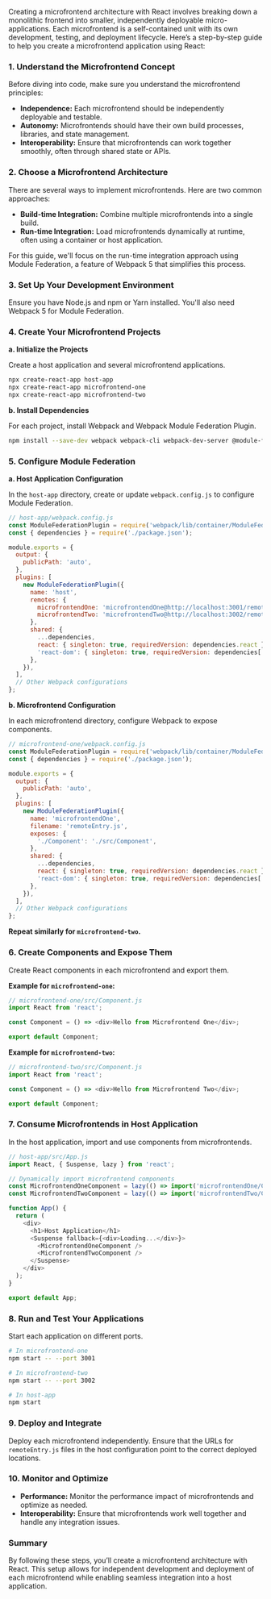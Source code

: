 Creating a microfrontend architecture with React involves breaking down a monolithic frontend into smaller, independently deployable micro-applications. Each microfrontend is a self-contained unit with its own development, testing, and deployment lifecycle. Here’s a step-by-step guide to help you create a microfrontend application using React:

### 1. **Understand the Microfrontend Concept**

Before diving into code, make sure you understand the microfrontend principles:

- **Independence:** Each microfrontend should be independently deployable and testable.
- **Autonomy:** Microfrontends should have their own build processes, libraries, and state management.
- **Interoperability:** Ensure that microfrontends can work together smoothly, often through shared state or APIs.

### 2. **Choose a Microfrontend Architecture**

There are several ways to implement microfrontends. Here are two common approaches:

- **Build-time Integration:** Combine multiple microfrontends into a single build.
- **Run-time Integration:** Load microfrontends dynamically at runtime, often using a container or host application.

For this guide, we'll focus on the run-time integration approach using Module Federation, a feature of Webpack 5 that simplifies this process.

### 3. **Set Up Your Development Environment**

Ensure you have Node.js and npm or Yarn installed. You'll also need Webpack 5 for Module Federation.

### 4. **Create Your Microfrontend Projects**

**a. Initialize the Projects**

Create a host application and several microfrontend applications.

```bash
npx create-react-app host-app
npx create-react-app microfrontend-one
npx create-react-app microfrontend-two
```

**b. Install Dependencies**

For each project, install Webpack and Webpack Module Federation Plugin.

```bash
npm install --save-dev webpack webpack-cli webpack-dev-server @module-federation/webpack
```

### 5. **Configure Module Federation**

**a. Host Application Configuration**

In the `host-app` directory, create or update `webpack.config.js` to configure Module Federation. 

```javascript
// host-app/webpack.config.js
const ModuleFederationPlugin = require('webpack/lib/container/ModuleFederationPlugin');
const { dependencies } = require('./package.json');

module.exports = {
  output: {
    publicPath: 'auto',
  },
  plugins: [
    new ModuleFederationPlugin({
      name: 'host',
      remotes: {
        microfrontendOne: 'microfrontendOne@http://localhost:3001/remoteEntry.js',
        microfrontendTwo: 'microfrontendTwo@http://localhost:3002/remoteEntry.js',
      },
      shared: {
        ...dependencies,
        react: { singleton: true, requiredVersion: dependencies.react },
        'react-dom': { singleton: true, requiredVersion: dependencies['react-dom'] },
      },
    }),
  ],
  // Other Webpack configurations
};
```

**b. Microfrontend Configuration**

In each microfrontend directory, configure Webpack to expose components.

```javascript
// microfrontend-one/webpack.config.js
const ModuleFederationPlugin = require('webpack/lib/container/ModuleFederationPlugin');
const { dependencies } = require('./package.json');

module.exports = {
  output: {
    publicPath: 'auto',
  },
  plugins: [
    new ModuleFederationPlugin({
      name: 'microfrontendOne',
      filename: 'remoteEntry.js',
      exposes: {
        './Component': './src/Component',
      },
      shared: {
        ...dependencies,
        react: { singleton: true, requiredVersion: dependencies.react },
        'react-dom': { singleton: true, requiredVersion: dependencies['react-dom'] },
      },
    }),
  ],
  // Other Webpack configurations
};
```

**Repeat similarly for `microfrontend-two`.**

### 6. **Create Components and Expose Them**

Create React components in each microfrontend and export them.

**Example for `microfrontend-one`:**

```javascript
// microfrontend-one/src/Component.js
import React from 'react';

const Component = () => <div>Hello from Microfrontend One</div>;

export default Component;
```

**Example for `microfrontend-two`:**

```javascript
// microfrontend-two/src/Component.js
import React from 'react';

const Component = () => <div>Hello from Microfrontend Two</div>;

export default Component;
```

### 7. **Consume Microfrontends in Host Application**

In the host application, import and use components from microfrontends.

```javascript
// host-app/src/App.js
import React, { Suspense, lazy } from 'react';

// Dynamically import microfrontend components
const MicrofrontendOneComponent = lazy(() => import('microfrontendOne/Component'));
const MicrofrontendTwoComponent = lazy(() => import('microfrontendTwo/Component'));

function App() {
  return (
    <div>
      <h1>Host Application</h1>
      <Suspense fallback={<div>Loading...</div>}>
        <MicrofrontendOneComponent />
        <MicrofrontendTwoComponent />
      </Suspense>
    </div>
  );
}

export default App;
```

### 8. **Run and Test Your Applications**

Start each application on different ports.

```bash
# In microfrontend-one
npm start -- --port 3001

# In microfrontend-two
npm start -- --port 3002

# In host-app
npm start
```

### 9. **Deploy and Integrate**

Deploy each microfrontend independently. Ensure that the URLs for `remoteEntry.js` files in the host configuration point to the correct deployed locations.

### 10. **Monitor and Optimize**

- **Performance:** Monitor the performance impact of microfrontends and optimize as needed.
- **Interoperability:** Ensure that microfrontends work well together and handle any integration issues.

### Summary

By following these steps, you’ll create a microfrontend architecture with React. This setup allows for independent development and deployment of each microfrontend while enabling seamless integration into a host application.
